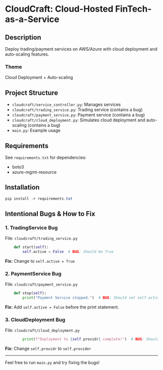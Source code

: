 # CloudCraft: Cloud-Hosted FinTech-as-a-Service

## Description
Deploy trading/payment services on AWS/Azure with cloud deployment and auto-scaling features.

### Theme
Cloud Deployment + Auto-scaling

## Project Structure
- `cloudcraft/service_controller.py`: Manages services
- `cloudcraft/trading_service.py`: Trading service (contains a bug)
- `cloudcraft/payment_service.py`: Payment service (contains a bug)
- `cloudcraft/cloud_deployment.py`: Simulates cloud deployment and auto-scaling (contains a bug)
- `main.py`: Example usage

## Requirements
See `requirements.txt` for dependencies:
- boto3
- azure-mgmt-resource

## Installation
```powershell
pip install -r requirements.txt
```

## Intentional Bugs & How to Fix

### 1. TradingService Bug
File: `cloudcraft/trading_service.py`
```python
	def start(self):
		self.active = False  # BUG: Should be True
```
**Fix:** Change to `self.active = True`

### 2. PaymentService Bug
File: `cloudcraft/payment_service.py`
```python
	def stop(self):
		print("Payment Service stopped.")  # BUG: Should set self.active = False
```
**Fix:** Add `self.active = False` before the print statement.

### 3. CloudDeployment Bug
File: `cloudcraft/cloud_deployment.py`
```python
		print(f"Deployment to {self.providr} complete!")  # BUG: Should be self.provider
```
**Fix:** Change `self.providr` to `self.provider`

---
Feel free to run `main.py` and try fixing the bugs!